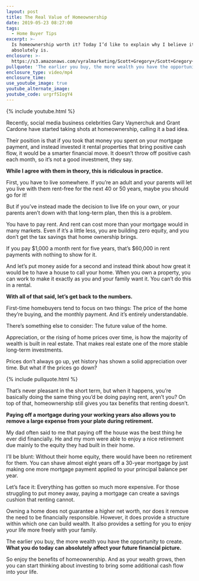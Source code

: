 ```yaml
---
layout: post
title: The Real Value of Homeownership
date: 2019-05-23 08:27:00
tags:
  - Home Buyer Tips
excerpt: >-
  Is homeownership worth it? Today I’d like to explain why I believe it
  absolutely is.
enclosure: >-
  https://s3.amazonaws.com/vyralmarketing/Scott+Gregory+/Scott+Gregory+Real+Estate+_+The+Real+Value+of+Homeownership.mp4
pullquote: 'The earlier you buy, the more wealth you have the opportunity to create.'
enclosure_type: video/mp4
enclosure_time:
use_youtube_image: true
youtube_alternate_image:
youtube_code: urgrfSIogY4
---
```


{% include youtube.html %}

Recently, social media business celebrities Gary Vaynerchuk and Grant Cardone have started taking shots at homeownership, calling it a bad idea.

Their position is that if you took that money you spent on your mortgage payment, and instead invested it rental properties that bring positive cash flow, it would be a smarter financial move. It doesn’t throw off positive cash each month, so it’s not a good investment, they say.

**While I agree with them in theory, this is ridiculous in practice.&nbsp;**

First, you have to live somewhere. If you’re an adult and your parents will let you live with them rent-free for the next 40 or 50 years, maybe you should go for it\!

But if you’ve instead made the decision to live life on your own, or your parents aren’t down with that long-term plan, then this is a problem.

You have to pay rent. And rent can cost more than your mortgage would in many markets. Even if it’s a little less, you are building zero equity, and you don’t get the tax savings that home ownership brings.

If you pay $1,000 a month rent for five years, that’s $60,000 in rent payments with nothing to show for it.

And let’s put money aside for a second and instead think about how great it would be to have a house to call your home. When you own a property, you can work to make it exactly as you and your family want it. You can’t do this in a rental.

**With all of that said, let’s get back to the numbers.&nbsp;**

First-time homebuyers tend to focus on two things: The price of the home they’re buying, and the monthly payment. And it’s entirely understandable.

There’s something else to consider: The future value of the home.

Appreciation, or the rising of home prices over time, is how the majority of wealth is built in real estate. That makes real estate one of the more stable long-term investments.

Prices don’t always go up, yet history has shown a solid appreciation over time. But what if the prices go down?

{% include pullquote.html %}

That’s never pleasant in the short term, but when it happens, you’re basically doing the same thing you’d be doing paying rent, aren’t you? On top of that, homeownership still gives you tax benefits that renting doesn’t.

**Paying off a mortgage during your working years also allows you to remove a large expense from your plate during retirement.**

My dad often said to me that paying off the house was the best thing he ever did financially. He and my mom were able to enjoy a nice retirement due mainly to the equity they had built in their home.

I’ll be blunt: Without their home equity, there would have been no retirement for them. You can shave almost eight years off a 30-year mortgage by just making one more mortgage payment applied to your principal balance per year.&nbsp;

Let’s face it: Everything has gotten so much more expensive. For those struggling to put money away, paying a mortgage can create a savings cushion that renting cannot.

Owning a home does not guarantee a higher net worth, nor does it remove the need to be financially responsible. However, it does provide a structure within which one can build wealth. It also provides a setting for you to enjoy your life more freely with your family.

The earlier you buy, the more wealth you have the opportunity to create. **What you do today can absolutely affect your future financial picture.**

So enjoy the benefits of homeownership. And as your wealth grows, then you can start thinking about investing to bring some additional cash flow into your life.<br>&nbsp;